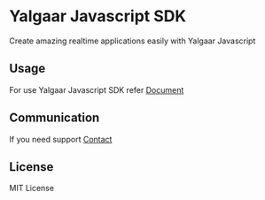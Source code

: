 # Yalgaar Javascript SDK
Create amazing realtime applications easily with Yalgaar Javascript
## Usage
For use Yalgaar Javascript SDK refer [Document](https://www.yalgaar.io/documentation/javascript-api)
## Communication
If you need support [Contact](https://www.yalgaar.io/contact-us)
## License
MIT License
